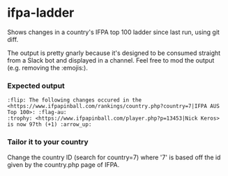 # ifpa-ladder
Shows changes in a country's IFPA top 100 ladder since last run, using git diff.

The output is pretty gnarly because it's designed to be consumed straight from a Slack bot and displayed in a channel. Feel free to mod the output (e.g. removing the :emojis:).

### Expected output

```
:flip: The following changes occured in the <https://www.ifpapinball.com/rankings/country.php?country=7|IFPA AUS Top 100>: :flag-au:
:trophy: <https://www.ifpapinball.com/player.php?p=13453|Nick Keros> is now 97th (+1) :arrow_up:
```

### Tailor it to your country

Change the country ID (search for country=7) where '7' is based off the id given by the country.php page of IFPA.
